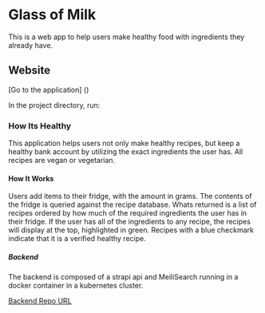 # Glass of Milk

This is a web app to help users make healthy food with ingredients they already have.

## Website

[Go to the application] ()

In the project directory, run:

### How Its Healthy

This application helps users not only make healthy recipes, but keep a healthy bank account by utilizing the exact ingredients the user has. All recipes are vegan or vegetarian. 

#### How It Works

Users add items to their fridge, with the amount in grams. The contents of the fridge is queried against the recipe database. Whats returned is a list of recipes ordered by how much of the required ingredients the user has in their fridge. If the user has all of the ingredients to any recipe, the recipes will display at the top, highlighted in green. Recipes with a blue checkmark indicate that it is a verified healthy recipe.

##### Backend

The backend is composed of a strapi api and MeiliSearch running in a docker container in a kubernetes cluster.

[Backend Repo URL](https://github.com/nana-boateng/cuHackend)